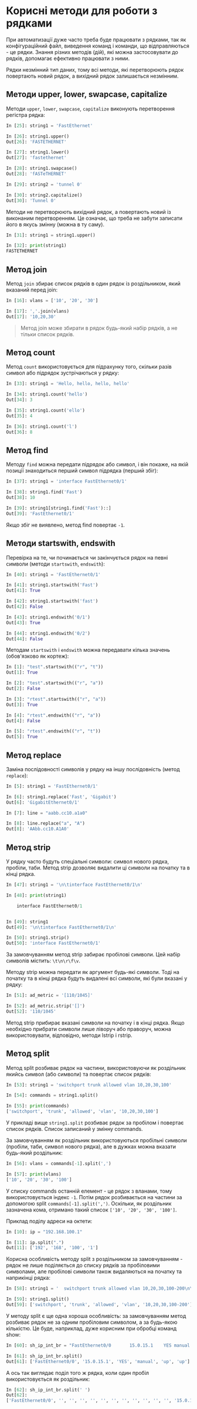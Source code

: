 # Корисні методи для роботи з рядками

При автоматизації дуже часто треба буде працювати з рядками, так як
конфігураційний файл, виведення команд і команди, що відправляються - це рядки.
Знання різних методів (дій), які можна застосовувати до рядків, допомагає
ефективно працювати з ними.

Рядки незмінний тип даних, тому всі методи, які перетворюють рядок повертають
новий рядок, а вихідний рядок залишається незмінним.

## Методи upper, lower, swapcase, capitalize

Методи ``upper``, ``lower``, ``swapcase``, ``capitalize`` виконують
перетворення регістра рядка:

```python
In [25]: string1 = 'FastEthernet'

In [26]: string1.upper()
Out[26]: 'FASTETHERNET'

In [27]: string1.lower()
Out[27]: 'fastethernet'

In [28]: string1.swapcase()
Out[28]: 'fASTeTHERNET'

In [29]: string2 = 'tunnel 0'

In [30]: string2.capitalize()
Out[30]: 'Tunnel 0'
```

Методи не перетворюють вихідний рядок, а повертають новий із виконаним
перетворенням. Це означає, що треба не забути записати його в якусь змінну
(можна в ту саму).

```python
In [31]: string1 = string1.upper()

In [32]: print(string1)
FASTETHERNET
```


## Метод join

Метод ``join`` збирає список рядків в один рядок із роздільником, який вказаний перед join:

```python
In [16]: vlans = ['10', '20', '30']

In [17]: ','.join(vlans)
Out[17]: '10,20,30'
```


> Метод join може збирати в рядок будь-який набір рядків, а не тільки список рядків.

## Метод count

Метод ``count`` використовується для підрахунку того, скільки разів символ або
підрядок зустрічаються у рядку:

```python
In [33]: string1 = 'Hello, hello, hello, hello'

In [34]: string1.count('hello')
Out[34]: 3

In [35]: string1.count('ello')
Out[35]: 4

In [36]: string1.count('l')
Out[36]: 8
```

## Метод find

Методу ``find`` можна передати підрядок або символ, і він покаже, на якій
позиції знаходиться перший символ підрядка (перший збіг):

```python
In [37]: string1 = 'interface FastEthernet0/1'

In [38]: string1.find('Fast')
Out[38]: 10

In [39]: string1[string1.find('Fast')::]
Out[39]: 'FastEthernet0/1'
```

Якщо збіг не виявлено, метод find повертає ``-1``.

## Методи startswith, endswith

Перевірка на те, чи починається чи закінчується рядок на певні символи (методи
``startswith``, ``endswith``):

```python
In [40]: string1 = 'FastEthernet0/1'

In [41]: string1.startswith('Fast')
Out[41]: True

In [42]: string1.startswith('fast')
Out[42]: False

In [43]: string1.endswith('0/1')
Out[43]: True

In [44]: string1.endswith('0/2')
Out[44]: False
```

Методам ``startswith`` і ``endswith`` можна передавати кілька значень
(обов'язково як кортеж):

```python
In [1]: "test".startswith(("r", "t"))
Out[1]: True

In [2]: "test".startswith(("r", "a"))
Out[2]: False

In [3]: "rtest".startswith(("r", "a"))
Out[3]: True

In [4]: "rtest".endswith(("r", "a"))
Out[4]: False

In [5]: "rtest".endswith(("r", "t"))
Out[5]: True
```


## Метод replace

Заміна послідовності символів у рядку на іншу послідовність (метод
``replace``):

```python
In [5]: string1 = 'FastEthernet0/1'

In [6]: string1.replace('Fast', 'Gigabit')
Out[6]: 'GigabitEthernet0/1'

In [7]: line = "aabb.cc10.a1a0"

In [8]: line.replace("a", "A")
Out[8]: 'AAbb.cc10.A1A0'
```


## Метод strip

У рядку часто будуть спеціальні символи: символ нового рядка, пробіли, таби.
Метод strip дозволяє видалити ці символи на початку та в кінці рядка.

```python
In [47]: string1 = '\n\tinterface FastEthernet0/1\n'

In [48]: print(string1)

    interface FastEthernet0/1


In [49]: string1
Out[49]: '\n\tinterface FastEthernet0/1\n'

In [50]: string1.strip()
Out[50]: 'interface FastEthernet0/1'
```


За замовчуванням метод strip забирає пробілові символи. Цей набір символів
містить: ``\t\n\r\f\v``.

Методу strip можна передати як аргумент будь-які символи. Тоді на початку та в
кінці рядка будуть видалені всі символи, які були вказані у рядку:

```python
In [51]: ad_metric = '[110/1045]'

In [52]: ad_metric.strip('[]')
Out[52]: '110/1045'
```

Метод strip прибирає вказані символи на початку і в кінці рядка. Якщо
необхідно прибрати символи лише ліворуч або праворуч, можна використовувати,
відповідно, методи lstrip і rstrip.

## Метод split

Метод split розбиває рядок на частини, використовуючи як роздільник якийсь
символ (або символи) та повертає список рядків:

```python
In [53]: string1 = 'switchport trunk allowed vlan 10,20,30,100'

In [54]: commands = string1.split()

In [55]: print(commands)
['switchport', 'trunk', 'allowed', 'vlan', '10,20,30,100']
```

У прикладі вище ``string1.split`` розбиває рядок за пробілом і повертає список рядків.
Список записаний у змінну commands.

За замовчуванням як роздільник використовуються пробільні символи (пробіли, таби,
символ нового рядка), але в дужках можна вказати будь-який роздільник:

```python
In [56]: vlans = commands[-1].split(',')

In [57]: print(vlans)
['10', '20', '30', '100']
```

У списку commands останній елемент - це рядок з вланами, тому використовується
індекс ``-1``. Потім рядок розбивається на частини за допомогою split
``commands[-1].split(',')``. Оскільки, як роздільник зазначена кома, отримано такий
список ``['10', '20', '30', '100']``.

Приклад поділу адреси на октети:

```python
In [10]: ip = "192.168.100.1"

In [11]: ip.split(".")
Out[11]: ['192', '168', '100', '1']
```

Корисна особливість методу split з роздільником за замовчуванням - рядок не
лише поділяється до списку рядків за пробіловими символами, але пробілові
символи також видаляються на початку та наприкінці рядка:

```python
In [58]: string1 = '  switchport trunk allowed vlan 10,20,30,100-200\n\n'

In [59]: string1.split()
Out[59]: ['switchport', 'trunk', 'allowed', 'vlan', '10,20,30,100-200']
```

У методу split є ще одна хороша особливість: за замовчуванням метод розбиває
рядок не за одним пробіловим символом, а за будь-якою кількістю. Це буде,
наприклад, дуже корисним при обробці команд show:

```python
In [60]: sh_ip_int_br = "FastEthernet0/0       15.0.15.1    YES manual up         up"

In [61]: sh_ip_int_br.split()
Out[61]: ['FastEthernet0/0', '15.0.15.1', 'YES', 'manual', 'up', 'up']
```

А ось так виглядає поділ того ж рядка, коли один пробіл використовується як
роздільник:

```python
In [62]: sh_ip_int_br.split(' ')
Out[62]:
['FastEthernet0/0', '', '', '', '', '', '', '', '', '', '', '', '15.0.15.1', '', '', '', '', '', '', 'YES', 'manual', 'up', '', '', '', '', '', '', '', '', '', '', '', '', '', '', '', '', '', '', '', 'up']
```


